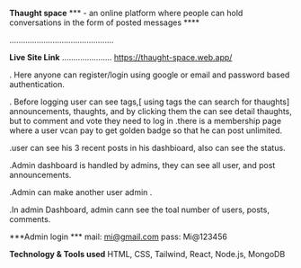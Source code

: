 **Thaught space**
*** - an online platform where people can hold conversations
in the form of posted messages ****

..............................................

**Live Site Link**
......................
https://thaught-space.web.app/



. Here anyone can register/login using google or email and password based authentication.


. Before logging user can see tags,[ using tags the can search for thaughts]  announcements, thaughts, and by clicking them the can see detail thaughts, but to comment and vote they need to log in
.there is a membership page where a user vcan pay to get golden badge so that he can post unlimited.


.user can see his 3 recent posts in his dashbioard, also can see the status.

.Admin dashboard is handled by admins, they can see all user, and post announcements.

.Admin can make another user admin .

.In admin Dashboard, admin cann see the toal number of users, posts, comments.


***Admin login ***
 mail: mi@gmail.com
 pass: Mi@123456


 **Technology & Tools used**
HTML, CSS, Tailwind, React, Node.js, MongoDB
